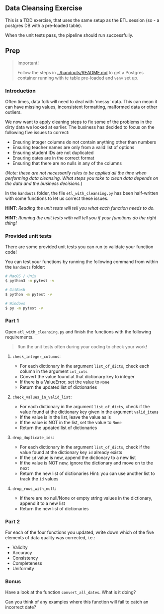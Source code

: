 ## Data Cleansing Exercise

This is a TDD exercise, that uses the same setup as the ETL session (so - a postgres DB with a pre-loaded table).

When the unit tests pass, the pipeline should run successfully.

## Prep

> Important!
>
> Follow the steps in [../handouts/README.md](../handouts/README.md) to get a Postgres container running with te table pre-loaded and `venv` set up.

### Introduction

Often times, data folk will need to deal with 'messy' data. This can mean it can have missing values, inconsistent formatting, malformed data or other outliers.

We now want to apply cleaning steps to fix some of the problems in the dirty data we looked at earlier. The business has decided to focus on the following five issues to correct:

- Ensuring integer columns do not contain anything other than numbers
- Ensuring teacher names are only from a valid list of options
- Ensuring student IDs are not duplicated
- Ensuring dates are in the correct format
- Ensuring that there are no nulls in any of the columns

(_Note: these are not necessarily rules to be applied all the time when performing data cleansing. What steps you take to clean data depends on the data and the business decisions._)

In the `handouts` folder, the file `etl_with_cleansing.py` has been half-written with some functions to let us correct these issues.

**HINT**: _Reading the unit tests will tell you what each function needs to do._

**HINT**: _Running the unit tests with will tell you if your functions do the right thing!_

### Provided unit tests

There are some provided unit tests you can run to validate your function code!

You can test your functions by running the following command from within the `handouts` folder:

```sh
# MacOS / Unix
$ python3 -m pytest -v

# GitBash
$ python -m pytest -v

# Windows
$ py -m pytest -v
```

### Part 1

Open `etl_with_cleansing.py` and finish the functions with the following requirements.

> Run the unit tests often during your coding to check your work!

1. `check_integer_columns`:
    - For each dictionary in the argument `list_of_dicts`, check each column in the argument `int_cols`
    - Convert the value found at that dictionary key to integer
    - If there is a ValueError, set the value to `None`
    - Return the updated list of dictionaries

2. `check_values_in_valid_list`:
    - For each dictionary in the argument `list_of_dicts`, check if the value found at the dictionary key given in the argument `valid_items`
    - If the value is in the list, leave the value as is
    - If the value is NOT in the list, set the value to `None`
    - Return the updated list of dictionaries

3. `drop_duplicate_ids`:
    - For each dictionary in the argument `list_of_dicts`, check if the value found at the dictionary key `id` already exists
    - If the `id` value is new, append the dictionary to a new list
    - If the value is NOT new, ignore the dictionary and move on to the next
    - Return the new list of dictionaries
    Hint: you can use another list to track the `id` values

4. `drop_rows_with_null`:
    - If there are no null/None or empty string values in the dictionary, append it to a new list
    - Return the new list of dictionaries

### Part 2

For each of the four functions you updated, write down which of the five elements of data quality was corrected, i.e.:

- Validity
- Accuracy
- Consistency
- Completeness
- Uniformity

### Bonus

Have a look at the function `convert_all_dates`. What is it doing?

Can you think of any examples where this function will fail to catch an incorrect date?
